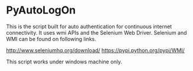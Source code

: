# PyAutoLogOn
This is the script built for auto authentication for continuous internet connectivity.
It uses wmi APIs and the Selenium Web Driver. Selenium and WMI can be found on following links.

http://www.seleniumhq.org/download/
https://pypi.python.org/pypi/WMI/

This script works under windows machine only.
